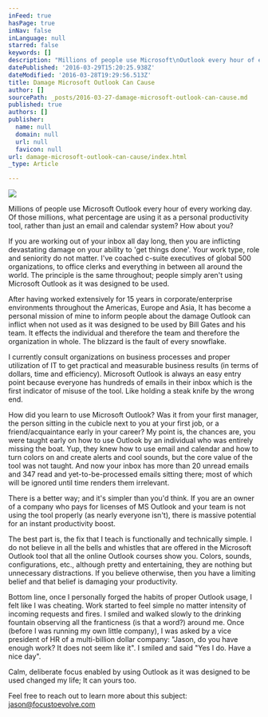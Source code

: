 ```yaml
---
inFeed: true
hasPage: true
inNav: false
inLanguage: null
starred: false
keywords: []
description: "Millions of people use Microsoft\nOutlook every hour of every working day.\_ Of those millions, what\npercentage are using it as a personal productivity tool, rather than just an\nemail and calendar system? How about you?"
datePublished: '2016-03-29T15:20:25.938Z'
dateModified: '2016-03-28T19:29:56.513Z'
title: Damage Microsoft Outlook Can Cause
author: []
sourcePath: _posts/2016-03-27-damage-microsoft-outlook-can-cause.md
published: true
authors: []
publisher:
  name: null
  domain: null
  url: null
  favicon: null
url: damage-microsoft-outlook-can-cause/index.html
_type: Article

---
```

![](https://the-grid-user-content.s3-us-west-2.amazonaws.com/90f587d9-70f8-4a03-8d67-44d066bd5771.jpg)

Millions of people use Microsoft
Outlook every hour of every working day.  Of those millions, what
percentage are using it as a personal productivity tool, rather than just an
email and calendar system? How about you?

If you are working out of your
inbox all day long, then you are inflicting devastating damage on your ability
to 'get things done'.  Your work type, role and seniority do not
matter.  I've coached c-suite executives of global 500 organizations, to
office clerks and everything in between all around the world.  The
principle is the same throughout; people simply aren't using Microsoft Outlook
as it was designed to be used.

After having worked extensively
for 15 years in corporate/enterprise environments throughout the Americas,
Europe and Asia, It has become a personal mission of mine to inform people
about the damage Outlook can inflict when not used as it was designed to be
used by Bill Gates and his team.  It effects the individual and therefore
the team and therefore the organization in whole.  The blizzard is the
fault of every snowflake.  

I currently consult organizations
on business processes and proper utilization of IT to get practical and
measurable business results (in terms of dollars, time and efficiency).
Microsoft Outlook is always an easy entry point because everyone has hundreds
of emails in their inbox which is the first indicator of misuse of the
tool.  Like holding a steak knife by the wrong end.

How did you learn to use
Microsoft Outlook?  Was it from your first manager, the person sitting in
the cubicle next to you at your first job, or a friend/acquaintance early in
your career?  My point is, the chances are, you were taught early on how
to use Outlook by an individual who was entirely missing the boat.  Yup,
they knew how to use email and calendar and how to turn colors on and create
alerts and cool sounds, but the core value of the tool was not taught.
 And now your inbox has more than 20 unread emails and 347 read and
yet-to-be-processed emails sitting there; most of which will be ignored until
time renders them irrelevant.

There is a better way; and it's
simpler than you'd think.  If you are an owner of a company who pays for
licenses of MS Outlook and your team is not using the tool properly (as nearly
everyone isn't), there is massive potential for an instant productivity boost.

The best part is, the fix that I
teach is functionally and technically simple.  I do not believe in all the
bells and whistles that are offered in the Microsoft Outlook tool that all the
online Outlook courses show you. Colors, sounds, configurations, etc., although
pretty and entertaining, they are nothing but unnecessary distractions.
 If you believe otherwise, then you have a limiting belief and that belief
is damaging your productivity. 

Bottom line, once I personally
forged the habits of proper Outlook usage, I felt like I was cheating.
 Work started to feel simple no matter intensity of incoming requests and
fires.  I smiled and walked slowly to the drinking fountain observing all
the franticness (is that a word?) around me. Once (before I was running my own
little company), I was asked by a vice president of HR of a multi-billion
dollar company: "Jason, do you have enough work?  It does not seem like
it".  I smiled and said "Yes I do.  Have a nice day". 

Calm, deliberate focus enabled by
using Outlook as it was designed to be used changed my life; It can yours too.

Feel free to reach out to learn
more about this subject:  jason@focustoevolve.com